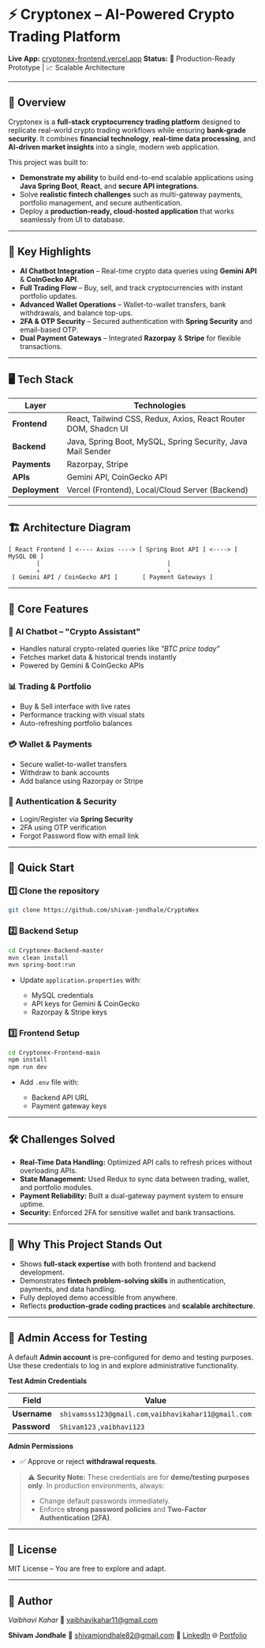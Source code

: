 # ⚡ Cryptonex – AI-Powered Crypto Trading Platform

**Live App:** [cryptonex-frontend.vercel.app](https://cryptonex-frontend.vercel.app/)
**Status:** 🚀 Production-Ready Prototype | 📈 Scalable Architecture

---

## 📝 Overview

Cryptonex is a **full-stack cryptocurrency trading platform** designed to replicate real-world crypto trading workflows while ensuring **bank-grade security**.
It combines **financial technology**, **real-time data processing**, and **AI-driven market insights** into a single, modern web application.

This project was built to:

* **Demonstrate my ability** to build end-to-end scalable applications using **Java Spring Boot**, **React**, and **secure API integrations**.
* Solve **realistic fintech challenges** such as multi-gateway payments, portfolio management, and secure authentication.
* Deploy a **production-ready, cloud-hosted application** that works seamlessly from UI to database.

---

## 🎯 Key Highlights

* **AI Chatbot Integration** – Real-time crypto data queries using **Gemini API** & **CoinGecko API**.
* **Full Trading Flow** – Buy, sell, and track cryptocurrencies with instant portfolio updates.
* **Advanced Wallet Operations** – Wallet-to-wallet transfers, bank withdrawals, and balance top-ups.
* **2FA & OTP Security** – Secured authentication with **Spring Security** and email-based OTP.
* **Dual Payment Gateways** – Integrated **Razorpay** & **Stripe** for flexible transactions.

---

## 🖥 Tech Stack

| Layer          | Technologies                                                   |
| -------------- | -------------------------------------------------------------- |
| **Frontend**   | React, Tailwind CSS, Redux, Axios, React Router DOM, Shadcn UI |
| **Backend**    | Java, Spring Boot, MySQL, Spring Security, Java Mail Sender    |
| **Payments**   | Razorpay, Stripe                                               |
| **APIs**       | Gemini API, CoinGecko API                                      |
| **Deployment** | Vercel (Frontend), Local/Cloud Server (Backend)                |

---

## 🏗 Architecture Diagram

```
[ React Frontend ] <---- Axios ----> [ Spring Boot API ] <----> [ MySQL DB ]
        |                                    |
        ↓                                    ↓
 [ Gemini API / CoinGecko API ]       [ Payment Gateways ]
```

---

## 📂 Core Features

### 💬 AI Chatbot – "Crypto Assistant"

* Handles natural crypto-related queries like *"BTC price today"*
* Fetches market data & historical trends instantly
* Powered by Gemini & CoinGecko APIs

### 📊 Trading & Portfolio

* Buy & Sell interface with live rates
* Performance tracking with visual stats
* Auto-refreshing portfolio balances

### 💳 Wallet & Payments

* Secure wallet-to-wallet transfers
* Withdraw to bank accounts
* Add balance using Razorpay or Stripe

### 🔐 Authentication & Security

* Login/Register via **Spring Security**
* 2FA using OTP verification
* Forgot Password flow with email link

---

## 🚀 Quick Start

### 1️⃣ Clone the repository

```bash
git clone https://github.com/shivam-jondhale/CryptoNex
```

### 2️⃣ Backend Setup

```bash
cd Cryptonex-Backend-master
mvn clean install
mvn spring-boot:run
```

* Update `application.properties` with:

  * MySQL credentials
  * API keys for Gemini & CoinGecko
  * Razorpay & Stripe keys

### 3️⃣ Frontend Setup

```bash
cd Cryptonex-Frontend-main
npm install
npm run dev
```

* Add `.env` file with:

  * Backend API URL
  * Payment gateway keys

---


## 🛠 Challenges Solved

* **Real-Time Data Handling:** Optimized API calls to refresh prices without overloading APIs.
* **State Management:** Used Redux to sync data between trading, wallet, and portfolio modules.
* **Payment Reliability:** Built a dual-gateway payment system to ensure uptime.
* **Security:** Enforced 2FA for sensitive wallet and bank transactions.

---

## 🎯 Why This Project Stands Out

* Shows **full-stack expertise** with both frontend and backend development.
* Demonstrates **fintech problem-solving skills** in authentication, payments, and data handling.
* Fully deployed demo accessible from anywhere.
* Reflects **production-grade coding practices** and **scalable architecture**.

---


## 👑 Admin Access for Testing

A default **Admin account** is pre-configured for demo and testing purposes.
Use these credentials to log in and explore administrative functionality.

**Test Admin Credentials**

| Field        | Value                    |
| ------------ | ------------------------ |
| **Username** | `shivamsss123@gmail.com`,`vaibhavikahar11@gmail.com` |
| **Password** | `Shivam123` ,`vaibhavi123`             |

**Admin Permissions**

* ✅ Approve or reject **withdrawal requests**.
  
  

> ⚠ **Security Note:**
> These credentials are for **demo/testing purposes only**.
> In production environments, always:
>
> * Change default passwords immediately.
> * Enforce **strong password policies** and **Two-Factor Authentication (2FA)**.

---




## 📜 License

MIT License – You are free to explore and adapt.

---

## 📢 Author
*Vaibhavi Kahar*
📧 [vaibhavikahar11@gmail.com](mailto:vaibhavikahar11@gmail.com)

**Shivam Jondhale**
📧 [shivamjondhale82@gmail.com](mailto:shivamjondhale82@gmail.com)
💼 [LinkedIn](https://www.linkedin.com/in/shivam-jondhale-a78ba9375)
🌐 [Portfolio](https://shivam-portfolio-tan.vercel.app/)


